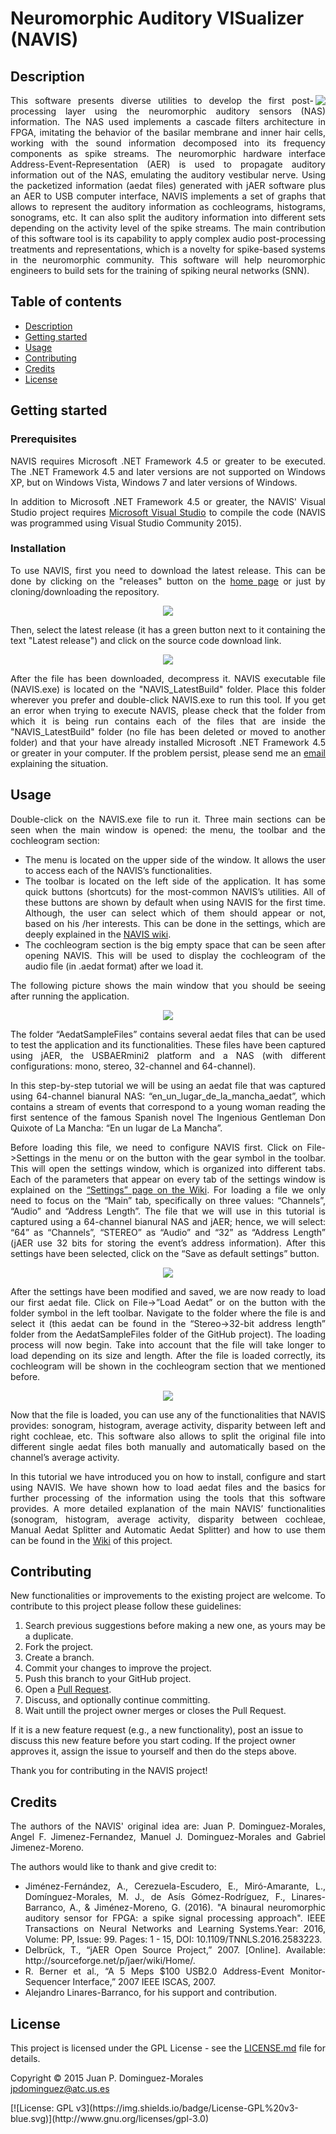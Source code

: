 # Neuromorphic Auditory VISualizer (NAVIS)

<h2 name="Description">Description</h2>
<p align="justify">
<img align="right" src="https://github.com/jpdominguez/NAVIS-Tool/blob/master/NAVIS/Wiki_Images/navis-logo-128.png">
This software presents diverse utilities to develop the first post-processing layer using the neuromorphic auditory sensors (NAS) information. The NAS used implements a cascade filters architecture in FPGA, imitating the behavior of the basilar membrane and inner hair cells, working with the sound information decomposed into its frequency components as spike streams. The neuromorphic hardware interface Address-Event-Representation (AER) is used to propagate auditory information out of the NAS, emulating the auditory vestibular nerve. Using the packetized information (aedat files) generated with jAER software plus an AER to USB computer interface, NAVIS implements a set of graphs that allows to represent the auditory information as cochleograms, histograms, sonograms, etc. It can also split the auditory information into different sets depending on the activity level of the spike streams. The main contribution of this software tool is its capability to apply complex audio post-processing treatments and representations, which is a novelty for spike-based systems in the neuromorphic community. This software will help neuromorphic engineers to build sets for the training of spiking neural networks (SNN).</p>

<h2>Table of contents</h2>
<p align="justify">
<ul>
<li><a href="#Description">Description</a></li>
<li><a href="#GettingStarted">Getting started</a></li>
<li><a href="#Usage">Usage</a></li>
<li><a href="#Contributing">Contributing</a></li>
<li><a href="#Credits">Credits</a></li>
<li><a href="#License">License</a></li>
</ul>
</p>

<h2 name="GettingStarted">Getting started</h2>
<h3>Prerequisites</h3>
<p align="justify">
NAVIS requires Microsoft .NET Framework 4.5 or greater to be executed. The .NET Framework 4.5 and later versions are not supported on Windows XP, but on Windows Vista, Windows 7 and later versions of Windows.
</p>
<p align="justify">
In addition to Microsoft .NET Framework 4.5 or greater, the NAVIS' Visual Studio project requires <a href="http://www.visualstudio.com">Microsoft Visual Studio</a> to compile the code (NAVIS was programmed using Visual Studio Community 2015). 
</p>
<h3>Installation</h3>
<p align="justify">
To use NAVIS, first you need to download the latest release. This can be done by clicking on the "releases" button on the <a href="https://github.com/jpdominguez/NAVIS-Tool">home page</a> or just by cloning/downloading the repository.
</p>
<p align="center">
<img align="center" src="https://github.com/jpdominguez/NAVIS-Tool/blob/master/NAVIS/Wiki_Images/RM_releases.PNG">
</p>
<p align="justify">
Then, select the latest release (it has a green button next to it containing the text "Latest release") and click on the source code download link.
</p>
<p align="center">
<img align="center" src="https://github.com/jpdominguez/NAVIS-Tool/blob/master/NAVIS/Wiki_Images/RM_releaseslatestRelease.png">
</p>
<p align="justify">
After the file has been downloaded, decompress it. NAVIS executable file (NAVIS.exe) is located on the "NAVIS_LatestBuild" folder. Place this folder wherever you prefer and double-click NAVIS.exe to run this tool. If you get an error when trying to execute NAVIS, please check that the folder from which it is being run contains each of the files that are inside the "NAVIS_LatestBuild" folder (no file has been deleted or moved to another folder) and that your have already installed Microsoft .NET Framework 4.5 or greater in your computer. If the problem persist, please send me an <a href="mailto:jpdominguez@atc.us.es">email</a> explaining the situation.
</p>




<h2 name="Usage">Usage</h2>
<p align="justify">
Double-click on the NAVIS.exe file to run it. Three main sections can be seen when the main window is opened: the menu, the toolbar and the cochleogram section:
<ul align="justify">
<li>The menu is located on the upper side of the window. It allows the user to access each of the NAVIS’s functionalities.</li>
<li>The toolbar is located on the left side of the application. It has some quick buttons (shortcuts) for the most-common NAVIS’s utilities. All of these buttons are shown by default when using NAVIS for the first time. Although, the user can select which of them should appear or not, based on his /her interests. This can be done in the settings, which are deeply explained in the <a href="https://github.com/jpdominguez/NAVIS-Tool/wiki/1.-Settings">NAVIS wiki</a>.</li>
<li>The cochleogram section is the big empty space that can be seen after opening NAVIS. This will be used to display the cochleogram of the audio file (in .aedat format) after we load it.</li>
</ul>
</p>
<p align="justify">
The following picture shows the main window that you should be seeing after running the application.
</p>
<p align="center">
<img align="center" src="https://github.com/jpdominguez/NAVIS-Tool/blob/master/NAVIS/Wiki_Images/MainWindow_menus.png">
</p>
<p align="justify">
The folder “AedatSampleFiles” contains several aedat files that can be used to test the application and its functionalities. These files have been captured using jAER, the USBAERmini2 platform and a NAS (with different configurations: mono, stereo, 32-channel and 64-channel).
</p>
<p align="justify">
In this step-by-step tutorial we will be using an aedat file that was captured using 64-channel bianural NAS: “en_un_lugar_de_la_mancha_aedat”, which contains a stream of events that correspond to a young woman reading the first sentence of the famous Spanish novel The Ingenious Gentleman Don Quixote of La Mancha: “En un lugar de La Mancha”.
</p>
<p align="justify">
Before loading this file, we need to configure NAVIS first. Click on File->Settings in the menu or on the button with the gear symbol in the toolbar. This will open the settings window, which is organized into different tabs. Each of the parameters that appear on every tab of the settings window is explained on the <a href="https://github.com/jpdominguez/NAVIS-Tool/wiki/1.-Settings">“Settings” page on the Wiki</a>. For loading a file we only need to focus on the “Main” tab, specifically on three values: “Channels”, “Audio” and “Address Length”. The file that we will use in this tutorial is captured using a 64-channel bianural NAS and jAER; hence, we will select: “64” as “Channels”, “STEREO” as “Audio” and “32” as “Address Length” (jAER use 32 bits for storing the event’s address information). After this settings have been selected, click on the “Save as default settings” button.
</p>
<p align="center">
<img align="center" src="https://github.com/jpdominguez/NAVIS-Tool/blob/master/NAVIS/Wiki_Images/Settings_step.png">
</p>
<p align="justify">
After the settings have been modified and saved, we are now ready to load our first aedat file. Click on File->”Load Aedat” or on the button with the folder symbol in the left toolbar. Navigate to the folder where the file is and select it (this aedat can be found in the “Stereo->32-bit address length” folder from the AedatSampleFiles folder of the GitHub project). The loading process will now begin. Take into account that the file will take longer to load depending on its size and length. After the file is loaded correctly, its cochleogram will be shown in the cochleogram section that we mentioned before.
</p>
<p align="center">
<img align="center" src="https://github.com/jpdominguez/NAVIS-Tool/blob/master/NAVIS/Wiki_Images/MainWindow_cochleogram.png">
</p>
<p align="justify">
Now that the file is loaded, you can use any of the functionalities that NAVIS provides: sonogram, histogram, average activity, disparity between left and right cochleae, etc. This software also allows to split the original file into different single aedat files both manually and automatically based on the channel’s average activity.
</p>
<p align="justify">
In this tutorial we have introduced you on how to install, configure and start using NAVIS. We have shown how to load aedat files and the basics for further processing of the information using the tools that this software provides. A more detailed explanation of the main NAVIS’ functionalities (sonogram, histogram, average activity, disparity between cochleae, Manual Aedat Splitter and Automatic Aedat Splitter) and how to use them can be found in the <a href="https://github.com/jpdominguez/NAVIS-Tool/wiki">Wiki</a> of this project.
</p>



<h2 name="Contributing">Contributing</h2>
<p align="justify">
New functionalities or improvements to the existing project are welcome. To contribute to this project please follow these guidelines:
<ol align="justify">
<li> Search previous suggestions before making a new one, as yours may be a duplicate.</li>
<li> Fork the project.</li>
<li> Create a branch.</li>
<li> Commit your changes to improve the project.</li>
<li> Push this branch to your GitHub project.</li>
<li> Open a <a href="https://github.com/jpdominguez/NAVIS-Tool/pulls">Pull Request</a>.</li>
<li> Discuss, and optionally continue committing.</li>
<li> Wait untill the project owner merges or closes the Pull Request.</li>
</ol>
If it is a new feature request (e.g., a new functionality), post an issue to discuss this new feature before you start coding. If the project owner approves it, assign the issue to yourself and then do the steps above.
</p>
<p align="justify">
Thank you for contributing in the NAVIS project!
</p>

<h2 name="Credits">Credits</h2>
<p align="justify">
The authors of the NAVIS' original idea are: Juan P. Dominguez-Morales, Angel F. Jimenez-Fernandez, Manuel J. Dominguez-Morales and Gabriel Jimenez-Moreno.
</p>
<p align="justify">
The authors would like to thank and give credit to:
<ul align="justify">
<li>Jiménez-Fernández, A., Cerezuela-Escudero, E., Miró-Amarante, L., Domínguez-Morales, M. J., de Asís Gómez-Rodríguez, F., Linares-Barranco, A., & Jiménez-Moreno, G. (2016). "A binaural neuromorphic auditory sensor for FPGA: a spike signal processing approach". IEEE Transactions on Neural Networks and Learning Systems.Year: 2016, Volume: PP, Issue: 99. Pages: 1 - 15, DOI: 10.1109/TNNLS.2016.2583223.</li>
<li>Delbrück, T., “jAER Open Source Project,” 2007. [Online]. Available: http://sourceforge.net/p/jaer/wiki/Home/.</li>
<li>R. Berner et al., “A 5 Meps $100 USB2.0 Address-Event Monitor-Sequencer Interface,” 2007 IEEE ISCAS, 2007.</li>
<li>Alejandro Linares-Barranco, for his support and contribution.</li>
</ul>
</p>

<h2 name="License">License</h2>

<p align="justify">
This project is licensed under the GPL License - see the <a href="https://raw.githubusercontent.com/jpdominguez/NAVIS-Tool/master/LICENSE">LICENSE.md</a> file for details.
</p>
<p align="justify">
Copyright © 2015 Juan P. Dominguez-Morales<br>  
<a href="mailto:jpdominguez@atc.us.es">jpdominguez@atc.us.es</a>
</p>
[![License: GPL v3](https://img.shields.io/badge/License-GPL%20v3-blue.svg)](http://www.gnu.org/licenses/gpl-3.0)
